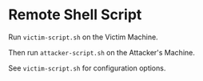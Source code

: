 # Remote Shell Script

Run `victim-script.sh` on the Victim Machine.

Then run `attacker-script.sh` on the Attacker's Machine.

See `victim-script.sh` for configuration options.

